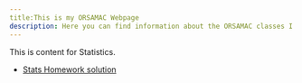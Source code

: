 ```yaml
---
title:This is my ORSAMAC Webpage
description: Here you can find information about the ORSAMAC classes I teach.
---
```


This is content for Statistics.
- [Stats Homework solution](/Timeseries/index.md)

